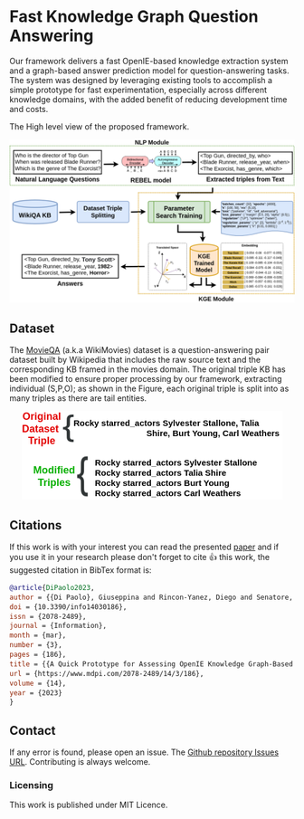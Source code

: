 # Fast Knowledge Graph Question Answering

Our framework delivers a fast OpenIE-based knowledge extraction system and a graph-based answer prediction model for question-answering tasks. The system was designed by leveraging existing tools to accomplish a simple prototype for fast experimentation, especially across different knowledge domains, with the added benefit of reducing development time and costs.

The High level view of the proposed framework.

<p align="center">
  <img src="https://github.com/d1egoprog/FastKGQA/blob/main/images/pipeline.png?raw=true" alt="High level Pipeline"/>
</p>

## Dataset

The [MovieQA](https://metatext.io/datasets/movieqa) (a.k.a WikiMovies) dataset is a question-answering pair dataset built by Wikipedia that includes the raw source text and the corresponding KB framed in the movies domain. The original triple KB has been modified to ensure proper processing by our framework, extracting individual (S,P,O); as shown in the Figure, each original triple is split into as many triples as there are tail entities.

<p align="center">
  <img src="https://github.com/d1egoprog/FastKGQA/blob/main/images/modifiedtriples.png?raw=true" alt="Splitted Triples"/>
</p>

## Citations 

If this work is with your interest you can read the presented [paper](https://doi.org/10.3390/info14030186) and if you use it in your research please don't forget to cite 👍 this work, the suggested citation in BibTex format is:

``` BibTex
@article{DiPaolo2023,
author = {{Di Paolo}, Giuseppina and Rincon-Yanez, Diego and Senatore, Sabrina},
doi = {10.3390/info14030186},
issn = {2078-2489},
journal = {Information},
month = {mar},
number = {3},
pages = {186},
title = {{A Quick Prototype for Assessing OpenIE Knowledge Graph-Based Question-Answering Systems}},
url = {https://www.mdpi.com/2078-2489/14/3/186},
volume = {14},
year = {2023}
}
```

## Contact

If any error is found, please open an issue. The [Github repository Issues URL](https://github.com/d1egoprog/FastKGQA/issues). Contributing is always welcome. 

### Licensing

This work is published under MIT Licence.